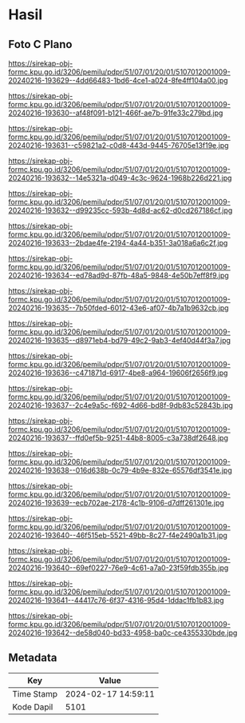 # Hasil

## Foto C Plano

https://sirekap-obj-formc.kpu.go.id/3206/pemilu/pdpr/51/07/01/20/01/5107012001009-20240216-193629--4dd66483-1bd6-4ce1-a024-8fe4ff104a00.jpg

https://sirekap-obj-formc.kpu.go.id/3206/pemilu/pdpr/51/07/01/20/01/5107012001009-20240216-193630--af48f091-b121-466f-ae7b-91fe33c279bd.jpg

https://sirekap-obj-formc.kpu.go.id/3206/pemilu/pdpr/51/07/01/20/01/5107012001009-20240216-193631--c59821a2-c0d8-443d-9445-76705e13f19e.jpg

https://sirekap-obj-formc.kpu.go.id/3206/pemilu/pdpr/51/07/01/20/01/5107012001009-20240216-193632--14e5321a-d049-4c3c-9624-1968b226d221.jpg

https://sirekap-obj-formc.kpu.go.id/3206/pemilu/pdpr/51/07/01/20/01/5107012001009-20240216-193632--d99235cc-593b-4d8d-ac62-d0cd267186cf.jpg

https://sirekap-obj-formc.kpu.go.id/3206/pemilu/pdpr/51/07/01/20/01/5107012001009-20240216-193633--2bdae4fe-2194-4a44-b351-3a018a6a6c2f.jpg

https://sirekap-obj-formc.kpu.go.id/3206/pemilu/pdpr/51/07/01/20/01/5107012001009-20240216-193634--ed78ad9d-87fb-48a5-9848-4e50b7eff8f9.jpg

https://sirekap-obj-formc.kpu.go.id/3206/pemilu/pdpr/51/07/01/20/01/5107012001009-20240216-193635--7b50fded-6012-43e6-af07-4b7a1b9632cb.jpg

https://sirekap-obj-formc.kpu.go.id/3206/pemilu/pdpr/51/07/01/20/01/5107012001009-20240216-193635--d8971eb4-bd79-49c2-9ab3-4ef40d44f3a7.jpg

https://sirekap-obj-formc.kpu.go.id/3206/pemilu/pdpr/51/07/01/20/01/5107012001009-20240216-193636--c471871d-6917-4be8-a964-19606f2656f9.jpg

https://sirekap-obj-formc.kpu.go.id/3206/pemilu/pdpr/51/07/01/20/01/5107012001009-20240216-193637--2c4e9a5c-f692-4d66-bd8f-9db83c52843b.jpg

https://sirekap-obj-formc.kpu.go.id/3206/pemilu/pdpr/51/07/01/20/01/5107012001009-20240216-193637--ffd0ef5b-9251-44b8-8005-c3a738df2648.jpg

https://sirekap-obj-formc.kpu.go.id/3206/pemilu/pdpr/51/07/01/20/01/5107012001009-20240216-193638--016d638b-0c79-4b9e-832e-65576df3541e.jpg

https://sirekap-obj-formc.kpu.go.id/3206/pemilu/pdpr/51/07/01/20/01/5107012001009-20240216-193639--ecb702ae-2178-4c1b-9106-d7dff261301e.jpg

https://sirekap-obj-formc.kpu.go.id/3206/pemilu/pdpr/51/07/01/20/01/5107012001009-20240216-193640--46f515eb-5521-49bb-8c27-f4e2490a1b31.jpg

https://sirekap-obj-formc.kpu.go.id/3206/pemilu/pdpr/51/07/01/20/01/5107012001009-20240216-193640--69ef0227-76e9-4c61-a7a0-23f59fdb355b.jpg

https://sirekap-obj-formc.kpu.go.id/3206/pemilu/pdpr/51/07/01/20/01/5107012001009-20240216-193641--44417c76-6f37-4316-95d4-1ddac1fb1b83.jpg

https://sirekap-obj-formc.kpu.go.id/3206/pemilu/pdpr/51/07/01/20/01/5107012001009-20240216-193642--de58d040-bd33-4958-ba0c-ce4355330bde.jpg


## Metadata

| Key        | Value               |
| ---------- | ------------------- |
| Time Stamp | 2024-02-17 14:59:11 |
| Kode Dapil | 5101                |



